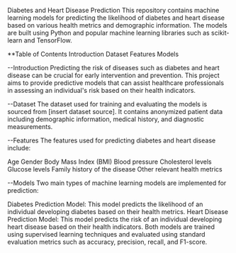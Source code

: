Diabetes and Heart Disease Prediction
This repository contains machine learning models for predicting the likelihood of diabetes and heart disease based on various health metrics and demographic information. The models are built using Python and popular machine learning libraries such as scikit-learn and TensorFlow.

**Table of Contents
Introduction
Dataset
Features
Models
 
--Introduction
Predicting the risk of diseases such as diabetes and heart disease can be crucial for early intervention and prevention. This project aims to provide predictive models that can assist healthcare professionals in assessing an individual's risk based on their health indicators.

--Dataset
The dataset used for training and evaluating the models is sourced from [insert dataset source]. It contains anonymized patient data including demographic information, medical history, and diagnostic measurements.

--Features
The features used for predicting diabetes and heart disease include:

Age
Gender
Body Mass Index (BMI)
Blood pressure
Cholesterol levels
Glucose levels
Family history of the disease
Other relevant health metrics 

--Models
Two main types of machine learning models are implemented for prediction:

Diabetes Prediction Model: This model predicts the likelihood of an individual developing diabetes based on their health metrics.
Heart Disease Prediction Model: This model predicts the risk of an individual developing heart disease based on their health indicators.
Both models are trained using supervised learning techniques and evaluated using standard evaluation metrics such as accuracy, precision, recall, and F1-score.
